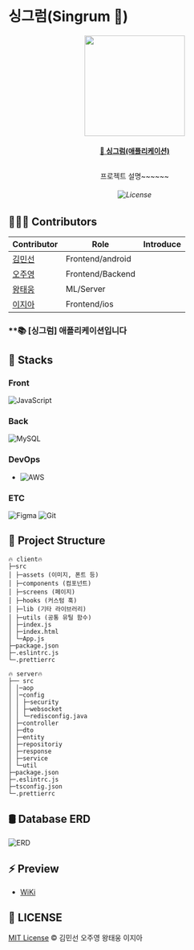 # 싱그럼(Singrum 🧸)

  <h4 align="center">
    <a href="#"><img og:image:height="200" width="200" src="#" /></a>
  </h4>
  <h4 align="center">
    <a href="#">🎁 싱그럼(애플리케이션)</a>
  </h4>
 <h2>
</h2>

<p align="center">프로젝트 설명~~~~~~</p>

<h6 align="center">

<!--   <img alt="banner" src="README_image/team-title.png"> -->

![License](https://img.shields.io/badge/License-MIT-red)

  <!-- ![GitHub tag (latest by date)](https://img.shields.io/github/v/tag/woowa-techcamp-2021/store-2?color=green&label=Version) -->

</h6>

## 🧑‍🤝‍🧑 Contributors

| Contributor                             | Role      | Introduce |
| --------------------------------------- | --------- | --------- |
| [김민선](#)                             | Frontend/android  |           |
| [오주영](https://github.com/ohjooyeong) | Frontend/Backend  |           |
| [왕태웅](#)                             | ML/Server |           |
| [이지아](#)                             | Frontend/ios  |           |

### \*\*📚 [싱그럼] 애플리케이션입니다

## 🔨 Stacks

### Front

![JavaScript](https://img.shields.io/badge/javascript-%23323330.svg?style=for-the-badge&logo=javascript&logoColor=%23F7DF1E)

### Back

![MySQL](https://img.shields.io/badge/mysql-%2300f.svg?style=for-the-badge&logo=mysql&logoColor=white)

### DevOps

- ![AWS](https://img.shields.io/badge/AWS-%23FF9900.svg?style=for-the-badge&logo=amazon-aws&logoColor=white)

### ETC

![Figma](https://img.shields.io/badge/figma-%23F24E1E.svg?style=for-the-badge&logo=figma&logoColor=white)
![Git](https://img.shields.io/badge/git-%23F05033.svg?style=for-the-badge&logo=git&logoColor=white)

## 🧩 Project Structure

```
🔥 client🔥
├─src
│ ├─assets (이미지, 폰트 등)
│ ├─components (컴포넌트)
│ ├─screens (페이지)
│ ├─hooks (커스텀 훅)
│ ├─lib (기타 라이브러리)
│ ├─utils (공통 유틸 함수)
│ ├─index.js
│ ├─index.html
│ └─App.js
├─package.json
├─.eslintrc.js
└─.prettierrc

🔥 server🔥
├── src
│ │─aop
│ │─config
│ │ ├─security
│ │ ├─websocket
│ │ └─redisconfig.java
│ ├─controller
│ ├─dto
│ ├─entity
│ ├─repositoriy
│ ├─response
│ ├─service
│ └─util
├─package.json
├─.eslintrc.js
├─tsconfig.json
└─.prettierrc
```

## 🛢 Database ERD

![ERD](#)

## ⚡ Preview

- [WiKi](#)

## 🏴 LICENSE

[MIT License](#) © 김민선 오주영 왕태웅 이지아
